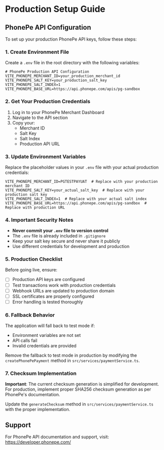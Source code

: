 # Production Setup Guide

## PhonePe API Configuration

To set up your production PhonePe API keys, follow these steps:

### 1. Create Environment File

Create a `.env` file in the root directory with the following variables:

```env
# PhonePe Production API Configuration
VITE_PHONEPE_MERCHANT_ID=your_production_merchant_id
VITE_PHONEPE_SALT_KEY=your_production_salt_key
VITE_PHONEPE_SALT_INDEX=1
VITE_PHONEPE_BASE_URL=https://api.phonepe.com/apis/pg-sandbox
```

### 2. Get Your Production Credentials

1. Log in to your PhonePe Merchant Dashboard
2. Navigate to the API section
3. Copy your:
   - Merchant ID
   - Salt Key
   - Salt Index
   - Production API URL

### 3. Update Environment Variables

Replace the placeholder values in your `.env` file with your actual production credentials:

```env
VITE_PHONEPE_MERCHANT_ID=PGTESTPAYUAT  # Replace with your production merchant ID
VITE_PHONEPE_SALT_KEY=your_actual_salt_key  # Replace with your production salt key
VITE_PHONEPE_SALT_INDEX=1  # Replace with your actual salt index
VITE_PHONEPE_BASE_URL=https://api.phonepe.com/apis/pg-sandbox  # Replace with production URL
```

### 4. Important Security Notes

- **Never commit your `.env` file to version control**
- The `.env` file is already included in `.gitignore`
- Keep your salt key secure and never share it publicly
- Use different credentials for development and production

### 5. Production Checklist

Before going live, ensure:

- [ ] Production API keys are configured
- [ ] Test transactions work with production credentials
- [ ] Webhook URLs are updated to production domain
- [ ] SSL certificates are properly configured
- [ ] Error handling is tested thoroughly

### 6. Fallback Behavior

The application will fall back to test mode if:
- Environment variables are not set
- API calls fail
- Invalid credentials are provided

Remove the fallback to test mode in production by modifying the `createPhonePePayment` method in `src/services/paymentService.ts`.

### 7. Checksum Implementation

**Important**: The current checksum generation is simplified for development. For production, implement proper SHA256 checksum generation as per PhonePe's documentation.

Update the `generateChecksum` method in `src/services/paymentService.ts` with the proper implementation.

## Support

For PhonePe API documentation and support, visit: https://developer.phonepe.com/



